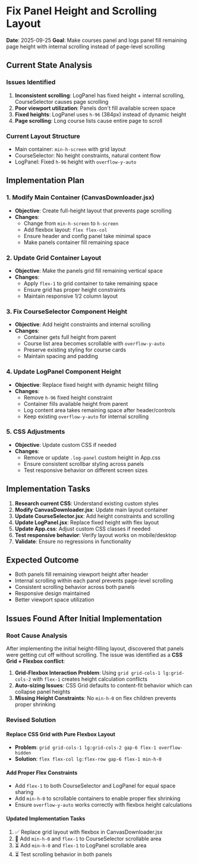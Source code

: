 # Fix Panel Height and Scrolling Layout

**Date**: 2025-09-25
**Goal**: Make courses panel and logs panel fill remaining page height with internal scrolling instead of page-level scrolling

## Current State Analysis

### Issues Identified
1. **Inconsistent scrolling**: LogPanel has fixed height + internal scrolling, CourseSelector causes page scrolling
2. **Poor viewport utilization**: Panels don't fill available screen space
3. **Fixed heights**: LogPanel uses `h-96` (384px) instead of dynamic height
4. **Page scrolling**: Long course lists cause entire page to scroll

### Current Layout Structure
- Main container: `min-h-screen` with grid layout
- CourseSelector: No height constraints, natural content flow
- LogPanel: Fixed `h-96` height with `overflow-y-auto`

## Implementation Plan

### 1. Modify Main Container (CanvasDownloader.jsx)
- **Objective**: Create full-height layout that prevents page scrolling
- **Changes**:
  - Change from `min-h-screen` to `h-screen`
  - Add flexbox layout: `flex flex-col`
  - Ensure header and config panel take minimal space
  - Make panels container fill remaining space

### 2. Update Grid Container Layout
- **Objective**: Make the panels grid fill remaining vertical space
- **Changes**:
  - Apply `flex-1` to grid container to take remaining space
  - Ensure grid has proper height constraints
  - Maintain responsive 1/2 column layout

### 3. Fix CourseSelector Component Height
- **Objective**: Add height constraints and internal scrolling
- **Changes**:
  - Container gets full height from parent
  - Course list area becomes scrollable with `overflow-y-auto`
  - Preserve existing styling for course cards
  - Maintain spacing and padding

### 4. Update LogPanel Component Height
- **Objective**: Replace fixed height with dynamic height filling
- **Changes**:
  - Remove `h-96` fixed height constraint
  - Container fills available height from parent
  - Log content area takes remaining space after header/controls
  - Keep existing `overflow-y-auto` for internal scrolling

### 5. CSS Adjustments
- **Objective**: Update custom CSS if needed
- **Changes**:
  - Remove or update `.log-panel` custom height in App.css
  - Ensure consistent scrollbar styling across panels
  - Test responsive behavior on different screen sizes

## Implementation Tasks

1. **Research current CSS**: Understand existing custom styles
2. **Modify CanvasDownloader.jsx**: Update main layout container
3. **Update CourseSelector.jsx**: Add height constraints and scrolling
4. **Update LogPanel.jsx**: Replace fixed height with flex layout
5. **Update App.css**: Adjust custom CSS classes if needed
6. **Test responsive behavior**: Verify layout works on mobile/desktop
7. **Validate**: Ensure no regressions in functionality

## Expected Outcome

- Both panels fill remaining viewport height after header
- Internal scrolling within each panel prevents page-level scrolling
- Consistent scrolling behavior across both panels
- Responsive design maintained
- Better viewport space utilization

## Issues Found After Initial Implementation

### Root Cause Analysis
After implementing the initial height-filling layout, discovered that panels were getting cut off without scrolling. The issue was identified as a **CSS Grid + Flexbox conflict**:

1. **Grid-Flexbox Interaction Problem**: Using `grid grid-cols-1 lg:grid-cols-2` with `flex-1` creates height calculation conflicts
2. **Auto-sizing Issues**: CSS Grid defaults to content-fit behavior which can collapse panel heights
3. **Missing Height Constraints**: No `min-h-0` on flex children prevents proper shrinking

### Revised Solution

#### Replace CSS Grid with Pure Flexbox Layout
- **Problem**: `grid grid-cols-1 lg:grid-cols-2 gap-6 flex-1 overflow-hidden`
- **Solution**: `flex flex-col lg:flex-row gap-6 flex-1 min-h-0`

#### Add Proper Flex Constraints
- Add `flex-1` to both CourseSelector and LogPanel for equal space sharing
- Add `min-h-0` to scrollable containers to enable proper flex shrinking
- Ensure `overflow-y-auto` works correctly with flexbox height calculations

#### Updated Implementation Tasks
1. ✅ Replace grid layout with flexbox in CanvasDownloader.jsx
2. 🔄 Add `min-h-0` and `flex-1` to CourseSelector scrollable area
3. ⏳ Add `min-h-0` and `flex-1` to LogPanel scrollable area
4. ⏳ Test scrolling behavior in both panels